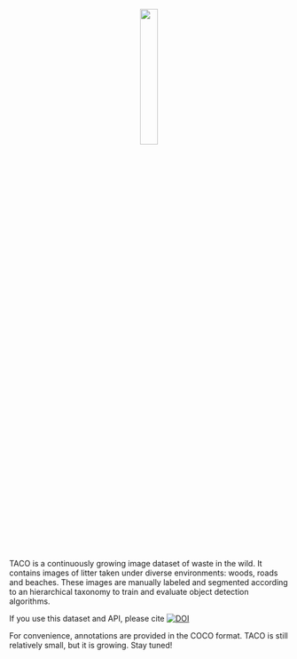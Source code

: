 <p align="center">
<img src="https://raw.githubusercontent.com/wiki/pedropro/TACO/images/logonav.png" width="25%"/>
</p>

TACO is a continuously growing image dataset of waste in the wild. It contains images of litter taken under
diverse environments: woods, roads and beaches. These images are manually labeled and segmented
according to an hierarchical taxonomy to train and evaluate object detection algorithms.

If you use this dataset and API, please cite
[![DOI](https://zenodo.org/badge/190940467.svg)](https://zenodo.org/badge/latestdoi/190940467)

For convenience, annotations are provided in the COCO format.
TACO is still relatively small, but it is growing. Stay tuned!
